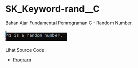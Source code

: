 # SK_Keyword-rand__C
Bahan Ajar Fundamental Pemrograman C - Random Number.<br><br>
<img src="https://github.com/RizkyKhapidsyah/SK_Keyword-rand__C/blob/master/result/001.PNG"><br><br>
Lihat Source Code : <br>
- <a href="https://github.com/RizkyKhapidsyah/SK_Keyword-rand__C/blob/master/Source.c">Program</a>
